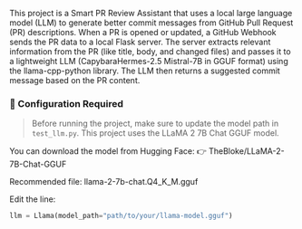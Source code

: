 This project is a Smart PR Review Assistant that uses a local large language model (LLM) to generate better commit messages from GitHub Pull Request (PR) descriptions. When a PR is opened or updated, a GitHub Webhook sends the PR data to a local Flask server. The server extracts relevant information from the PR (like title, body, and changed files) and passes it to a lightweight LLM (CapybaraHermes-2.5 Mistral-7B in GGUF format) using the llama-cpp-python library. The LLM then returns a suggested commit message based on the PR content.

### 🔧 Configuration Required
> Before running the project, make sure to update the model path in `test_llm.py`.
This project uses the LLaMA 2 7B Chat GGUF model.

You can download the model from Hugging Face:
👉 TheBloke/LLaMA-2-7B-Chat-GGUF

Recommended file:
llama-2-7b-chat.Q4_K_M.gguf

Edit the line:

```python
llm = Llama(model_path="path/to/your/llama-model.gguf")
